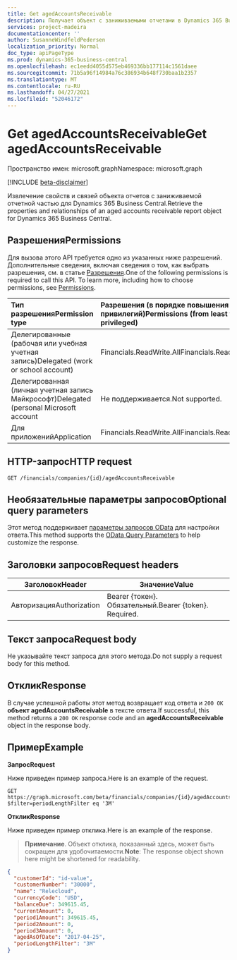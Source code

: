 ```yaml
---
title: Get agedAccountsReceivable
description: Получает объект с заниживаемыми отчетами в Dynamics 365 Business Central.
services: project-madeira
documentationcenter: ''
author: SusanneWindfeldPedersen
localization_priority: Normal
doc_type: apiPageType
ms.prod: dynamics-365-business-central
ms.openlocfilehash: ec1eedd4055d575eb469336bb177114c1561daee
ms.sourcegitcommit: 71b5a96f14984a76c386934b648f730baa1b2357
ms.translationtype: MT
ms.contentlocale: ru-RU
ms.lasthandoff: 04/27/2021
ms.locfileid: "52046172"
---
```

# <a name="get-agedaccountsreceivable"></a><span data-ttu-id="bd23c-103">Get agedAccountsReceivable</span><span class="sxs-lookup"><span data-stu-id="bd23c-103">Get agedAccountsReceivable</span></span>

<span data-ttu-id="bd23c-104">Пространство имен: microsoft.graph</span><span class="sxs-lookup"><span data-stu-id="bd23c-104">Namespace: microsoft.graph</span></span>

[!INCLUDE [beta-disclaimer](../../includes/beta-disclaimer.md)]

<span data-ttu-id="bd23c-105">Извлечение свойств и связей объекта отчетов с заниживаемой отчетной частью для Dynamics 365 Business Central.</span><span class="sxs-lookup"><span data-stu-id="bd23c-105">Retrieve the properties and relationships of an aged accounts receivable report object for Dynamics 365 Business Central.</span></span>

## <a name="permissions"></a><span data-ttu-id="bd23c-106">Разрешения</span><span class="sxs-lookup"><span data-stu-id="bd23c-106">Permissions</span></span>
<span data-ttu-id="bd23c-p101">Для вызова этого API требуется одно из указанных ниже разрешений. Дополнительные сведения, включая сведения о том, как выбрать разрешения, см. в статье [Разрешения](/graph/permissions-reference).</span><span class="sxs-lookup"><span data-stu-id="bd23c-p101">One of the following permissions is required to call this API. To learn more, including how to choose permissions, see [Permissions](/graph/permissions-reference).</span></span>

|<span data-ttu-id="bd23c-109">Тип разрешения</span><span class="sxs-lookup"><span data-stu-id="bd23c-109">Permission type</span></span> |<span data-ttu-id="bd23c-110">Разрешения (в порядке повышения привилегий)</span><span class="sxs-lookup"><span data-stu-id="bd23c-110">Permissions (from least to most privileged)</span></span>|
|:---------------|:------------------------------------------|
|<span data-ttu-id="bd23c-111">Делегированные (рабочая или учебная учетная запись)</span><span class="sxs-lookup"><span data-stu-id="bd23c-111">Delegated (work or school account)</span></span>|<span data-ttu-id="bd23c-112">Financials.ReadWrite.All</span><span class="sxs-lookup"><span data-stu-id="bd23c-112">Financials.ReadWrite.All</span></span> |
|<span data-ttu-id="bd23c-113">Делегированная (личная учетная запись Майкрософт)</span><span class="sxs-lookup"><span data-stu-id="bd23c-113">Delegated (personal Microsoft account</span></span>|<span data-ttu-id="bd23c-114">Не поддерживается.</span><span class="sxs-lookup"><span data-stu-id="bd23c-114">Not supported.</span></span>|
|<span data-ttu-id="bd23c-115">Для приложений</span><span class="sxs-lookup"><span data-stu-id="bd23c-115">Application</span></span>|<span data-ttu-id="bd23c-116">Financials.ReadWrite.All</span><span class="sxs-lookup"><span data-stu-id="bd23c-116">Financials.ReadWrite.All</span></span>|

## <a name="http-request"></a><span data-ttu-id="bd23c-117">HTTP-запрос</span><span class="sxs-lookup"><span data-stu-id="bd23c-117">HTTP request</span></span>
```http
GET /financials/companies/{id}/agedAccountsReceivable
```
## <a name="optional-query-parameters"></a><span data-ttu-id="bd23c-118">Необязательные параметры запросов</span><span class="sxs-lookup"><span data-stu-id="bd23c-118">Optional query parameters</span></span>
<span data-ttu-id="bd23c-119">Этот метод поддерживает [параметры запросов OData](/graph/query-parameters) для настройки ответа.</span><span class="sxs-lookup"><span data-stu-id="bd23c-119">This method supports the [OData Query Parameters](/graph/query-parameters) to help customize the response.</span></span>

## <a name="request-headers"></a><span data-ttu-id="bd23c-120">Заголовки запросов</span><span class="sxs-lookup"><span data-stu-id="bd23c-120">Request headers</span></span>
|<span data-ttu-id="bd23c-121">Заголовок</span><span class="sxs-lookup"><span data-stu-id="bd23c-121">Header</span></span>|<span data-ttu-id="bd23c-122">Значение</span><span class="sxs-lookup"><span data-stu-id="bd23c-122">Value</span></span>|
|------|-----|
|<span data-ttu-id="bd23c-123">Авторизация</span><span class="sxs-lookup"><span data-stu-id="bd23c-123">Authorization</span></span>  |<span data-ttu-id="bd23c-p102">Bearer {токен}. Обязательный.</span><span class="sxs-lookup"><span data-stu-id="bd23c-p102">Bearer {token}. Required.</span></span> |

## <a name="request-body"></a><span data-ttu-id="bd23c-126">Текст запроса</span><span class="sxs-lookup"><span data-stu-id="bd23c-126">Request body</span></span>
<span data-ttu-id="bd23c-127">Не указывайте текст запроса для этого метода.</span><span class="sxs-lookup"><span data-stu-id="bd23c-127">Do not supply a request body for this method.</span></span>

## <a name="response"></a><span data-ttu-id="bd23c-128">Отклик</span><span class="sxs-lookup"><span data-stu-id="bd23c-128">Response</span></span>
<span data-ttu-id="bd23c-129">В случае успешной работы этот метод возвращает код ответа и `200 OK` **объект agedAccountsReceivable** в тексте ответа.</span><span class="sxs-lookup"><span data-stu-id="bd23c-129">If successful, this method returns a `200 OK` response code and an **agedAccountsReceivable** object in the response body.</span></span>

## <a name="example"></a><span data-ttu-id="bd23c-130">Пример</span><span class="sxs-lookup"><span data-stu-id="bd23c-130">Example</span></span>

<span data-ttu-id="bd23c-131">**Запрос**</span><span class="sxs-lookup"><span data-stu-id="bd23c-131">**Request**</span></span>

<span data-ttu-id="bd23c-132">Ниже приведен пример запроса.</span><span class="sxs-lookup"><span data-stu-id="bd23c-132">Here is an example of the request.</span></span>

```http
GET https://graph.microsoft.com/beta/financials/companies/{id}/agedAccountsReceivable?$filter=periodLengthFilter eq '3M'
```

<span data-ttu-id="bd23c-133">**Отклик**</span><span class="sxs-lookup"><span data-stu-id="bd23c-133">**Response**</span></span>

<span data-ttu-id="bd23c-134">Ниже приведен пример отклика.</span><span class="sxs-lookup"><span data-stu-id="bd23c-134">Here is an example of the response.</span></span> 

> <span data-ttu-id="bd23c-135">**Примечание**. Объект отклика, показанный здесь, может быть сокращен для удобочитаемости.</span><span class="sxs-lookup"><span data-stu-id="bd23c-135">**Note**: The response object shown here might be shortened for readability.</span></span>

```json
{
  "customerId": "id-value",
  "customerNumber": "30000",
  "name": "Relecloud",
  "currencyCode": "USD",
  "balanceDue": 349615.45,
  "currentAmount": 0,
  "period1Amount": 349615.45,
  "period2Amount": 0,
  "period3Amount": 0,
  "agedAsOfDate": "2017-04-25",
  "periodLengthFilter": "3M"   
}
```


